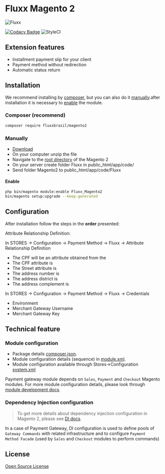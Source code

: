 # Fluxx Magento 2
![Fluxx](view/adminhtml/web/images/logo.svg)

[![Codacy Badge](https://api.codacy.com/project/badge/Grade/9c8e5a8ae6354821bf2f990a4d0ff397)](https://www.codacy.com/manual/DevMagentoFluxx/magento2?utm_source=github.com&amp;utm_medium=referral&amp;utm_content=DevMagentoFluxx/magento2&amp;utm_campaign=Badge_Grade) ![StyleCI](https://github.styleci.io/repos/257997111/shield?branch=master)

## Extension features

*   Installment payment slip for your client
*   Payment method without redirection
*   Automatic status return

## Installation

We recommend installing by [composer](README.md#via-composer), but you can also do it [manually](README.md#manual).after installation it is necessary to [enable](README.md#enable) the module.

### Composer (recommend)

``` sh
composer require fluxxbrasil/magento2
```

### Manually

*   [Download](https://github.com/fluxxbrasil/magento2/archive/master.zip)
*   On your computer unzip the file
*   Navigate to the [root directory](https://devdocs.magento.com/guides/v2.3/install-gde/basics/basics_docroot.html) of the Magento 2
*   On your server create folder Fluxx in public_html/app/code/
*   Send folder Magento2 to public_html/app/code/Fluxx

#### Enable

``` sh
php bin/magento module:enable Fluxx_Magento2
bin/magento setup:upgrade --keep-generated 
```

## Configuration

After installation follow the steps in the **order** presented:

Attribute Relationship Definition:

In STORES -> Configuration -> Payment Method -> Fluxx -> Attribute Relationship Definition

*   The CPF will be an attribute obtained from the
*   The CPF attribute is
*   The Street attribute is
*   The address number is
*   The address district is
*   The address complement is

In STORES -> Configuration -> Payment Method -> Fluxx -> Credentials

*   Environment
*   Merchant Gateway Username
*   Merchant Gateway Key

## Technical feature

### Module configuration
*   Package details [composer.json](composer.json).
*   Module configuration details (sequence) in [module.xml](etc/module.xml).
*   Module configuration available through Stores->Configuration [system.xml](etc/adminhtml/system.xml)

Payment gateway module depends on `Sales`, `Payment` and `Checkout` Magento modules.
For more module configuration details, please look through [module development docs](http://devdocs.magento.com/guides/v2.0/extension-dev-guide/module-load-order.html).

### Dependency Injection configuration
> To get more details about dependency injection configuration in Magento 2, please see [DI docs](http://devdocs.magento.com/guides/v2.0/extension-dev-guide/depend-inj.html).

In a case of Payment Gateway, DI configuration is used to define pools of `Gateway Commands` with related infrastructure and to configure `Payment Method Facade` (used by `Sales` and `Checkout` modules to perform commands)

## License
[Open Source License](LICENSE.txt)

